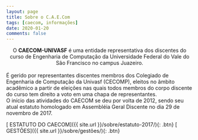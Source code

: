 ```yaml
---
layout: page
title: Sobre o C.A.E.Com
tags: [caecom, informações]
date: 2020-01-20
comments: false
---
```


<center>O <b>CAECOM-UNIVASF</b> é uma entidade representativa dos discentes do curso de Engenharia de Computação da Universidade Federal do Vale do São Francisco no campus Juazeiro.</center>

<br>
É gerido por representantes discentes membros dos Colegiado de Engenharia de Computação da Univasf (CECOMP), eleitos no âmbito acadêmico a partir de eleições nas quais todos membros do corpo discente do curso tem direito a voto em uma chapa de representantes.

<br>
O início das atividades do CAECOM se deu por volta de 2012, sendo seu atual estatuto homologado em Assembléia Geral Discente no dia 29 de novembro de 2017.

[<i class="fas fa-file-alt"></i> ESTATUTO DO CAECOM]({{ site.url }}/sobre/estatuto-2017/){: .btn}
[<i class="fas fa-users-cog"></i> GESTÕES]({{ site.url }}/sobre/gestões/){: .btn}
